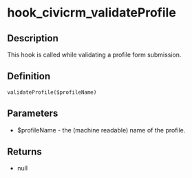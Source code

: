 # hook_civicrm_validateProfile

## Description

This hook is called while validating a profile form submission.

## Definition

    validateProfile($profileName)

## Parameters

-   $profileName - the (machine readable) name of the profile.

## Returns

-   null